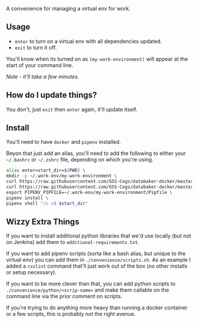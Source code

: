 A convenience for managing a virtual env for work.

## Usage

* `enter` to turn on a virtual env with all dependencies updated.
* `exit` to turn it off.

You'll know when its turned on as `(my-work-environment)` will appear at the start of your command line.

_Note - it'll take a few minutes._

## How do I update things?

You don't, just `exit` then `enter` again, it'll update itself.

## Install

You'll need to have `docker` and `pipenv` installed.

Beyon that just add an alias, you'll need to add the following to either your `~/.bashrc` or `~/.zshrc` file, depending on which you're using.

```bash
alias enter=start_dir=$(PWD) \
mkdir -p ~/.work-env/my-work-environment \
curl https://raw.githubusercontent.com/GSS-Cogs/databaker-docker/master/Pipfile -o ~/.work-env/my-work-environment/Pipfile \
curl https://raw.githubusercontent.com/GSS-Cogs/databaker-docker/master/Pipfile.lock -o ~/.work-env/my-work-environment/Pipfile.lock \
export PIPENV_PIPFILE=~/.work-env/my-work-environment/Pipfile \
pipenv install \
pipenv shell "/c cd $start_dir"
```

## Wizzy Extra Things

If you want to install additional python libraries that we'd use locally (but not on Jenkins) add them to `additional-requirements.txt`.

If you want to add pipenv scripts (sorta like a bash alias, but unique to the virtual env) you can add them in `./convenience/scripts.sh`. As an example I added a `csvlint` command that'll just work out of the box (no other installs or setup necessary).

If you want to be more clever than that, you can add python scripts to `./convenience/python/<scrip-name>` and make them callable on the command line via the prior comment on scripts.

If you're trying to do anything more heavy than running a docker container or a few scripts, this is probably not the right avenue.  
